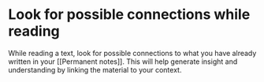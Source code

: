 # Look for possible connections while reading
While reading a text, look for possible connections to what you have already written in your [[Permanent notes]]. This will help generate insight and understanding by linking the material to your context.